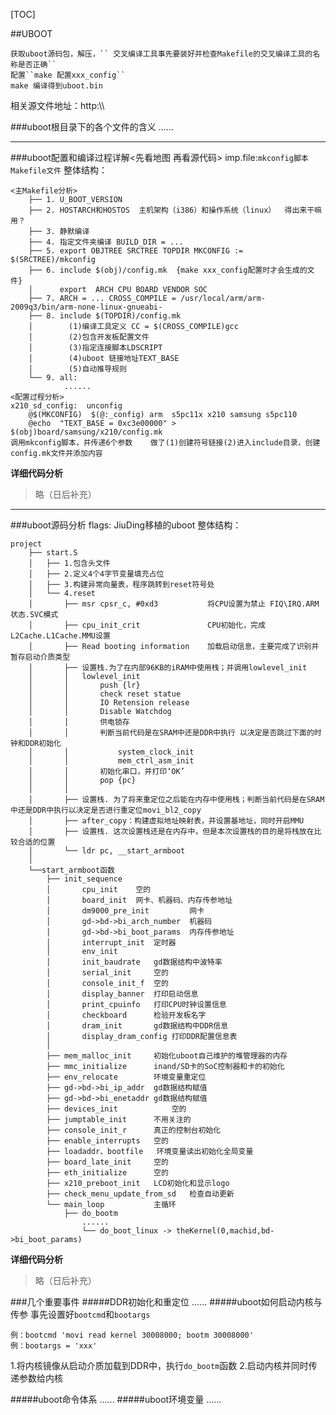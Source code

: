 [TOC]

##UBOOT
```
获取uboot源码包，解压，`` 交叉编译工具事先要装好并检查Makefile的交叉编译工具的名称是否正确`` 
配置``make 配置xxx_config`` 
make 编译得到uboot.bin
```
相关源文件地址：http:\\\

###uboot根目录下的各个文件的含义
......

---

###uboot配置和编译过程详解<先看地图 再看源代码>
imp.file:``mkconfig脚本`` ``Makefile文件``
整体结构：

    <主Makefile分析>
        ├── 1. U_BOOT_VERSION
        ├── 2. HOSTARCH和HOSTOS  主机架构（i386）和操作系统（linux）  得出来干嘛用？
        ├── 3. 静默编译
        ├── 4. 指定文件夹编译 BUILD_DIR = ...
        ├── 5. export OBJTREE SRCTREE TOPDIR MKCONFIG := $(SRCTREE)/mkconfig
        ├── 6. include $(obj)/config.mk  {make xxx_config配置时才会生成的文件}  
        │      export  ARCH CPU BOARD VENDOR SOC                                                
        ├── 7. ARCH = ... CROSS_COMPILE = /usr/local/arm/arm-2009q3/bin/arm-none-linux-gnueabi-  
        ├── 8. include $(TOPDIR)/config.mk                                                       
        │        (1)编译工具定义 CC = $(CROSS_COMPILE)gcc                                                                                   
        │        (2)包含开发板配置文件
        │        (3)指定连接脚本LDSCRIPT
        │        (4)uboot 链接地址TEXT_BASE
        │        (5)自动推导规则
        └── 9. all:
                ......
    <配置过程分析>
    x210_sd_config:  unconfig
        @$(MKCONFIG)  $(@:_config) arm  s5pc11x x210 samsung s5pc110
        @echo  "TEXT_BASE = 0xc3e00000" > $(obj)board/samsung/x210/config.mk                     
    调用mkconfig脚本，并传递6个参数    做了(1)创建符号链接(2)进入include目录，创建config.mk文件并添加内容
    
 **详细代码分析**
> 略（日后补充）

---

###uboot源码分析
flags: JiuDing移植的uboot
整体结构：

    project
        ├── start.S
        │   ├── 1.包含头文件
        │   ├── 2.定义4个4字节变量填充占位
        │   ├── 3.构建异常向量表，程序跳转到reset符号处
        │   └── 4.reset
        │       ├── msr cpsr_c, #0xd3           将CPU设置为禁止 FIQ\IRQ.ARM状态.SVC模式
        │       ├── cpu_init_crit               CPU初始化，完成L2Cache.L1Cache.MMU设置
        │       ├── Read booting information    加载启动信息，主要完成了识别并暂存启动介质类型
        │       ├── 设置栈.为了在内部96KB的iRAM中使用栈；并调用lowlevel_init
        │       │   lowlevel_init
        │       │       push {lr}
        │       │       check reset statue
        │       │       IO Retension release
        │       │       Disable Watchdog
        │       │       供电锁存
        │       │       判断当前代码是在SRAM中还是DDR中执行 以决定是否跳过下面的时钟和DDR初始化
        │       │           system_clock_init
        │       │           mem_ctrl_asm_init
        │       │       初始化串口，并打印‘OK’
        │       │       pop {pc}
        │       │
        │       ├── 设置栈. 为了将来重定位之后能在内存中使用栈；判断当前代码是在SRAM中还是DDR中执行以决定是否进行重定位movi_bl2_copy
        │       ├── after_copy：构建虚拟地址映射表，并设置基地址，同时开启MMU
        │       ├── 设置栈. 这次设置栈还是在内存中，但是本次设置栈的目的是将栈放在比较合适的位置
        │       └── ldr pc, __start_armboot
        │ 
        └──start_armboot函数
            ├── init_sequence
            │       cpu_init	空的
            │       board_init	网卡、机器码、内存传参地址
            │       dm9000_pre_init			网卡
            │       gd->bd->bi_arch_number	机器码
            │       gd->bd->bi_boot_params	内存传参地址
            │       interrupt_init	定时器
            │       env_init
            │       init_baudrate	gd数据结构中波特率
            │       serial_init		空的
            │       console_init_f	空的
            │       display_banner	打印启动信息
            │       print_cpuinfo	打印CPU时钟设置信息
            │       checkboard		检验开发板名字
            │       dram_init		gd数据结构中DDR信息
            │       display_dram_config	打印DDR配置信息表
            │
            ├── mem_malloc_init		初始化uboot自己维护的堆管理器的内存
            ├── mmc_initialize		inand/SD卡的SoC控制器和卡的初始化
            ├── env_relocate		环境变量重定位
            ├── gd->bd->bi_ip_addr	gd数据结构赋值
            ├── gd->bd->bi_enetaddr	gd数据结构赋值
            ├── devices_init			空的
            ├── jumptable_init		不用关注的
            ├── console_init_r		真正的控制台初始化
            ├── enable_interrupts	空的
            ├── loadaddr、bootfile 	环境变量读出初始化全局变量
            ├── board_late_init		空的
            ├── eth_initialize		空的
            ├── x210_preboot_init	LCD初始化和显示logo
            ├── check_menu_update_from_sd	检查自动更新
            └── main_loop			主循环
                ├── do_bootm
                    ......
                    └── do_boot_linux -> theKernel(0,machid,bd->bi_boot_params)
		
**详细代码分析**
> 略（日后补充）

###几个重要事件
#####DDR初始化和重定位
......
#####uboot如何启动内核与传参
事先设置好`bootcmd`和`bootargs`
```
例：bootcmd 'movi read kernel 30008000; bootm 30008000'
例：bootargs = 'xxx'
```
1.将内核镜像从启动介质加载到DDR中，执行`do_bootm`函数
2.启动内核并同时传递参数给内核


#####uboot命令体系
......
#####uboot环境变量
......






